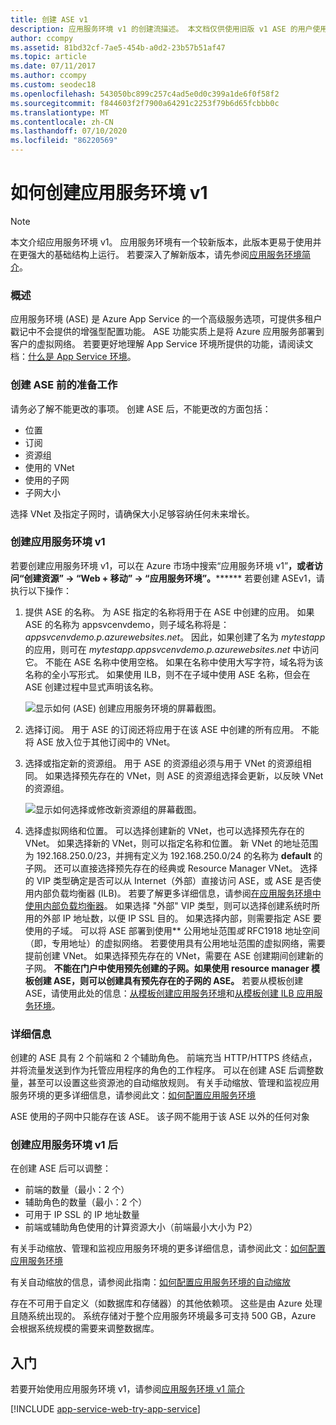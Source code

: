 ```yaml
---
title: 创建 ASE v1
description: 应用服务环境 v1 的创建流描述。 本文档仅供使用旧版 v1 ASE 的用户使用。
author: ccompy
ms.assetid: 81bd32cf-7ae5-454b-a0d2-23b57b51af47
ms.topic: article
ms.date: 07/11/2017
ms.author: ccompy
ms.custom: seodec18
ms.openlocfilehash: 543050bc899c257c4ad5e0d0c399a1de6f0f58f2
ms.sourcegitcommit: f844603f2f7900a64291c2253f79b6d65fcbbb0c
ms.translationtype: MT
ms.contentlocale: zh-CN
ms.lasthandoff: 07/10/2020
ms.locfileid: "86220569"
---
```

# <a name="how-to-create-an-app-service-environment-v1"></a>如何创建应用服务环境 v1 

> [!NOTE]
> 本文介绍应用服务环境 v1。 应用服务环境有一个较新版本，此版本更易于使用并在更强大的基础结构上运行。 若要深入了解新版本，请先参阅[应用服务环境简介](intro.md)。
> 

### <a name="overview"></a>概述
应用服务环境 (ASE) 是 Azure App Service 的一个高级服务选项，可提供多租户戳记中不会提供的增强型配置功能。 ASE 功能实质上是将 Azure 应用服务部署到客户的虚拟网络。 若要更好地理解 App Service 环境所提供的功能，请阅读文档：[什么是 App Service 环境][WhatisASE]。

### <a name="before-you-create-your-ase"></a>创建 ASE 前的准备工作
请务必了解不能更改的事项。 创建 ASE 后，不能更改的方面包括：

* 位置
* 订阅
* 资源组
* 使用的 VNet
* 使用的子网 
* 子网大小

选择 VNet 及指定子网时，请确保大小足够容纳任何未来增长。 

### <a name="creating-an-app-service-environment-v1"></a>创建应用服务环境 v1
若要创建应用服务环境 v1，可以在 Azure 市场中搜索“应用服务环境 v1”******，或者访问“创建资源” -> “Web + 移动” -> “应用服务环境”。************ 若要创建 ASEv1，请执行以下操作：

1. 提供 ASE 的名称。 为 ASE 指定的名称将用于在 ASE 中创建的应用。 如果 ASE 的名称为 appsvcenvdemo，则子域名称将是：*appsvcenvdemo.p.azurewebsites.net*。 因此，如果创建了名为 *mytestapp* 的应用，则可在 *mytestapp.appsvcenvdemo.p.azurewebsites.net* 中访问它。 不能在 ASE 名称中使用空格。 如果在名称中使用大写字符，域名将为该名称的全小写形式。 如果使用 ILB，则不在子域中使用 ASE 名称，但会在 ASE 创建过程中显式声明该名称。
   
    ![显示如何 (ASE) 创建应用服务环境的屏幕截图。][1]
2. 选择订阅。 用于 ASE 的订阅还将应用于在该 ASE 中创建的所有应用。 不能将 ASE 放入位于其他订阅中的 VNet。
3. 选择或指定新的资源组。 用于 ASE 的资源组必须与用于 VNet 的资源组相同。 如果选择预先存在的 VNet，则 ASE 的资源组选择会更新，以反映 VNet 的资源组。
   
    ![显示如何选择或修改新资源组的屏幕截图。][2]
4. 选择虚拟网络和位置。 可以选择创建新的 VNet，也可以选择预先存在的 VNet。 如果选择新的 VNet，则可以指定名称和位置。 新 VNet 的地址范围为 192.168.250.0/23，并拥有定义为 192.168.250.0/24 的名称为 **default** 的子网。 还可以直接选择预先存在的经典或 Resource Manager VNet。 选择的 VIP 类型确定是否可以从 Internet（外部）直接访问 ASE，或 ASE 是否使用内部负载均衡器 (ILB)。 若要了解更多详细信息，请参阅[在应用服务环境中使用内部负载均衡器][ILBASE]。 如果选择 "外部" VIP 类型，则可以选择创建系统时所用的外部 IP 地址数，以便 IP SSL 目的。 如果选择内部，则需要指定 ASE 要使用的子域。 可以将 ASE 部署到使用** 公用地址范围*或* RFC1918 地址空间（即，专用地址）的虚拟网络。 若要使用具有公用地址范围的虚拟网络，需要提前创建 VNet。 如果选择预先存在的 VNet，需要在 ASE 创建期间创建新的子网。 **不能在门户中使用预先创建的子网。如果使用 resource manager 模板创建 ASE，则可以创建具有预先存在的子网的 ASE。** 若要从模板创建 ASE，请使用此处的信息：[从模板创建应用服务环境][ILBAseTemplate]和[从模板创建 ILB 应用服务环境][ASEfromTemplate]。

### <a name="details"></a>详细信息
创建的 ASE 具有 2 个前端和 2 个辅助角色。 前端充当 HTTP/HTTPS 终结点，并将流量发送到作为托管应用程序的角色的工作程序。 可以在创建 ASE 后调整数量，甚至可以设置这些资源池的自动缩放规则。 有关手动缩放、管理和监视应用服务环境的更多详细信息，请参阅此文：[如何配置应用服务环境][ASEConfig] 

ASE 使用的子网中只能存在该 ASE。 该子网不能用于该 ASE 以外的任何对象

### <a name="after-app-service-environment-v1-creation"></a>创建应用服务环境 v1 后
在创建 ASE 后可以调整：

* 前端的数量（最小：2 个）
* 辅助角色的数量（最小：2 个）
* 可用于 IP SSL 的 IP 地址数量
* 前端或辅助角色使用的计算资源大小（前端最小大小为 P2）

有关手动缩放、管理和监视应用服务环境的更多详细信息，请参阅此文：[如何配置应用服务环境][ASEConfig] 

有关自动缩放的信息，请参阅此指南：[如何配置应用服务环境的自动缩放][ASEAutoscale]

存在不可用于自定义（如数据库和存储器）的其他依赖项。 这些是由 Azure 处理且随系统出现的。 系统存储对于整个应用服务环境最多可支持 500 GB，Azure 会根据系统规模的需要来调整数据库。

## <a name="getting-started"></a>入门
若要开始使用应用服务环境 v1，请参阅[应用服务环境 v1 简介][WhatisASE]

[!INCLUDE [app-service-web-try-app-service](../../../includes/app-service-web-try-app-service.md)]

<!--Image references-->
[1]: ./media/app-service-web-how-to-create-an-app-service-environment/asecreate-basecreateblade.png
[2]: ./media/app-service-web-how-to-create-an-app-service-environment/asecreate-vnetcreation.png

<!--Links-->
[WhatisASE]: app-service-app-service-environment-intro.md
[ASEConfig]: app-service-web-configure-an-app-service-environment.md
[AppServicePricing]: https://azure.microsoft.com/pricing/details/app-service/ 
[ASEAutoscale]: app-service-environment-auto-scale.md
[ILBASE]: app-service-environment-with-internal-load-balancer.md
[ILBAseTemplate]: https://azure.microsoft.com/documentation/templates/201-web-app-ase-create/
[ASEfromTemplate]: app-service-app-service-environment-create-ilb-ase-resourcemanager.md
